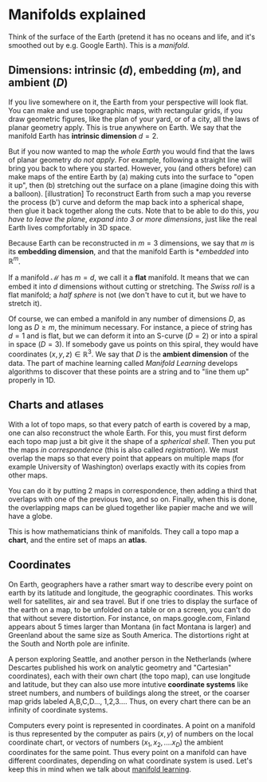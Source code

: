 Manifolds explained
====================
Think of the surface of the Earth (pretend it has no oceans and life, and it's smoothed out by e.g. Google Earth). This is a *manifold*.

Dimensions:  intrinsic ($d$), embedding ($m$), and ambient ($D$)
----------------------------------------------------------------
If you live somewhere on it, the Earth from your perspective will look flat. You can make and use topographic maps, with rectangular grids, if you draw geometric figures, like the plan of your yard, or of a city, all the laws of planar geometry apply. This is true anywhere on Earth. We say that the manifold Earth has **intrinsic dimension** $d=2$. 

But if you now wanted to map the *whole Earth* you would find that the laws of planar geometry *do not apply*. For example, following a straight line will bring you back to where you started. However, you (and others before) can make maps of the entire Earth by (a) making cuts into the surface to "open it up", then (b) stretching out the surface on a plane (imagine doing this with a balloon). [illustration] To reconstruct Earth from such a map you reverse the process (b') curve and deform the map back into a spherical shape, then glue it back together along the cuts. Note that to be able to do this, *you have to leave the plane*, *expand into 3 or more dimensions*, just like the real Earth lives compfortably in 3D space. 

Because Earth can be reconstructed in $m=3$ dimensions, we say that $m$ is its **embedding dimension**, and that the manifold Earth is **embedded* into ${\mathbb R}^m$.

If a manifold $\mathcal M$ has $m=d$, we call it a **flat** manifold. It means that we can embed it into $d$ dimensions without cutting or stretching. The *Swiss roll* is a flat manifold; a *half sphere* is not (we don't have to cut it, but we have to stretch it). 

Of course, we can embed a manifold in any number of dimensions $D$, as long as $D\geq m$, the minimum necessary. For instance, a piece of string has $d=1$ and is flat, but we can deform it into an S-curve ($D=2$) or into a spiral in space ($D=3$). If somebody gave us points on this spiral, they would have coordinates $(x,y,z)\in\mathbb R^3$. We say that $D$ is the **ambient dimension** of the data. The part of machine learning called *Manifold Learning* develops algorithms to discover that these points are a string and to "line them up" properly in 1D. 

Charts and atlases
-------------------
With a lot of topo maps, so that every patch of earth is covered by a map, one can also reconstruct the whole Earth. For this, you must first deform each topo map just a bit give it the shape of a *spherical shell*. Then you put the maps *in correspondence* (this is also called *registration*). We must overlap the maps so that every point that appears on multiple maps (for example University of Washington) overlaps exactly with its copies from other maps.

You can do it by putting 2 maps in correspondence, then adding a third that overlaps with one of the previous two, and so on. Finally, when this is done, the overlapping maps can be glued together like papier mache and we will have a globe.

This is how mathematicians think of manifolds. They call a topo map a **chart**, and the entire set of maps an **atlas**.

Coordinates
------------
On Earth, geographers have a rather smart way to describe every point on earth by its latitude and longitude, the geographic coordinates. This works well for satellites, air and sea travel. But if one tries to display the surface of the earth on a map, to be unfolded on a table or on a screen, you can't do that without severe distortion. For instance, on maps.google.com, Finland appears about 5 times larger than Montana (in fact Montana is larger) and Greenland about the same size as South America. The distortions right at the South and North pole  are infinite. 

A person exploring Seattle, and another  person in the Netherlands (where Descartes published his work on analytic geometry and "Cartesian" coordinates), each with their own chart (the topo map), can use longitude and latitude, but they can also use more intutive **coordinate systems** like street numbers, and numbers of buildings along the street, or the coarser map grids labeled A,B,C,D..., 1,2,3.... Thus, on every chart there can be an infinity of coordinate systems. 

Computers every point is represented in coordinates. A point on a manifold is thus represented by the computer as pairs ($x,y$) of numbers on the local coordinate chart, or vectors of numbers $(x_1,x_2,.... x_D)$ the ambient coordinates for the same point. Thus every point on a manifold can have different coordinates, depending on what coordinate system is used. Let's keep this in mind when we talk about [manifold learning](manifold-learning-explained.md).



